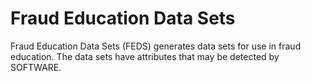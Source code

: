 # Fraud Education Data Sets

Fraud Education Data Sets (FEDS) generates data sets for use in fraud education. 
The data sets have attributes that may be detected by SOFTWARE.

